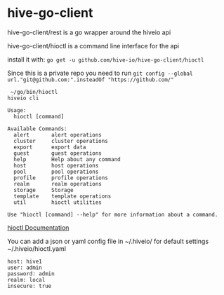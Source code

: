 # hive-go-client

hive-go-client/rest is a go wrapper around the hiveio api

hive-go-client/hioctl is a command line interface for the api

install it with: `go get -u github.com/hive-io/hive-go-client/hioctl`

Since this is a private repo you need to run
`git config --global url."git@github.com:".insteadOf "https://github.com/"`

```
 ~/go/bin/hioctl
hiveio cli

Usage:
  hioctl [command]

Available Commands:                                                                                                                        
  alert       alert operations                                                                                                             
  cluster     cluster operations                                                                                                           
  export      export data                                                                                                                  
  guest       guest operations                                                                                                             
  help        Help about any command                                                                                                       
  host        host operations                                                                                                              
  pool        pool operations                                                                                                              
  profile     profile operations                                                                                                           
  realm       realm operations                                                                                                             
  storage     Storage                                                                                                                      
  template    template operations                                                                                                          
  util        hioctl utilities

Use "hioctl [command] --help" for more information about a command.
```
[hioctl Documentation](docs/hioctl.md)

You can add a json or yaml config file in ~/.hiveio/ for default settings
~/.hiveio/hioctl.yaml
```
host: hive1
user: admin
password: admin
realm: local
insecure: true
```

